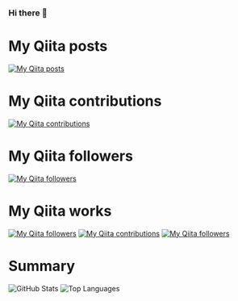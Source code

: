 ### Hi there 👋


# My Qiita posts
[![My Qiita posts](https://qiita-badge.apiapi.app/s/kumamupooh/posts.svg)](http://qiita.com/kumamupooh)
# My Qiita contributions
[![My Qiita contributions](https://qiita-badge.apiapi.app/s/kumamupooh/contributions.svg)](http://qiita.com/kumamupooh)
# My Qiita followers
[![My Qiita followers](https://qiita-badge.apiapi.app/s/kumamupooh/followers.svg)](http://qiita.com/kumamupooh)

# My Qiita works

[![My Qiita followers](http://qiita-badge.apiapi.app/s/kumamupooh/posts.svg)](http://qiita.com/kumamupooh) [![My Qiita contributions](http://qiita-badge.apiapi.app/s/kumamupooh/contributions.svg)](http://qiita.com/kumamupooh) [![My Qiita followers](http://qiita-badge.apiapi.app/s/kumamupooh/followers.svg)](http://qiita.com/kumamupooh)
                
# Summary

![GitHub Stats](https://github-readme-stats.vercel.app/api?username=kumamupooh&count_private=true&show_icons=true&theme=monokai)
![Top Languages](https://github-readme-stats.vercel.app/api/top-langs/?username=kumamupooh&layout=compact&theme=monokai)

<!--
**kosuke-kumapooh/kosuke-kumapooh** is a ✨ _special_ ✨ repository because its `README.md` (this file) appears on your GitHub profile.

Here are some ideas to get you started:

- 🔭 I’m currently working on ...
- 🌱 I’m currently learning ...
- 👯 I’m looking to collaborate on ...
- 🤔 I’m looking for help with ...
- 💬 Ask me about ...
- 📫 How to reach me: ...
- 😄 Pronouns: ...
- ⚡ Fun fact: ...
-->
